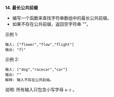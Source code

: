 **14. 最长公共前缀**
- 编写一个函数来查找字符串数组中的最长公共前缀。
- 如果不存在公共前缀，返回空字符串 ""。

示例 1:
```
输入: ["flower","flow","flight"]
输出: "fl"
```
示例 2:
```
输入: ["dog","racecar","car"]
输出: ""
解释: 输入不存在公共前缀。
```
说明:
所有输入只包含小写字母 `a-z` 。